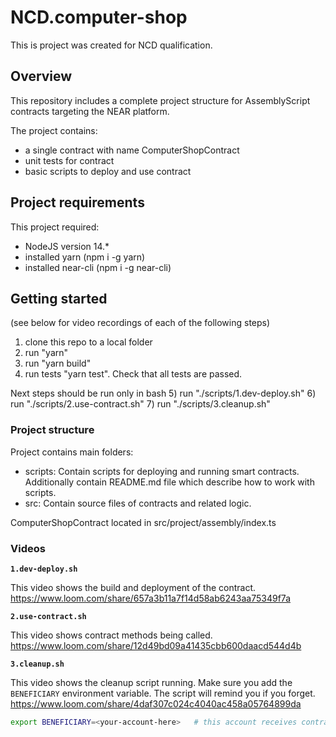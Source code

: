 # NCD.computer-shop
This is project was created for NCD qualification.

## Overview

This repository includes a complete project structure for AssemblyScript contracts targeting the NEAR platform.

The project contains:
- a single contract with name ComputerShopContract
- unit tests for contract
- basic scripts to deploy and use contract

## Project requirements

This project required:
- NodeJS version 14.*
- installed yarn (npm i -g yarn)
- installed near-cli (npm i -g near-cli)

## Getting started
(see below for video recordings of each of the following steps)

1) clone this repo to a local folder
2) run "yarn"
3) run "yarn build"
4) run tests "yarn test". Check that all tests are passed.

Next steps should be run only in bash
5) run "./scripts/1.dev-deploy.sh"
6) run "./scripts/2.use-contract.sh"
7) run "./scripts/3.cleanup.sh"

### Project structure

Project contains main folders:
- scripts:
    Contain scripts for deploying and running smart contracts.
    Additionally contain README.md file which describe how to work with scripts.
- src:
    Contain source files of contracts and related logic.

ComputerShopContract located in src/project/assembly/index.ts

### Videos

**`1.dev-deploy.sh`**

This video shows the build and deployment of the contract.
https://www.loom.com/share/657a3b11a7f14d58ab6243aa75349f7a

**`2.use-contract.sh`**

This video shows contract methods being called.
https://www.loom.com/share/12d49bd09a41435cbb600daacd544d4b

**`3.cleanup.sh`**

This video shows the cleanup script running.  Make sure you add the `BENEFICIARY` environment variable. The script will remind you if you forget.
https://www.loom.com/share/4daf307c024c4040ac458a05764899da

```sh
export BENEFICIARY=<your-account-here>   # this account receives contract account balance
```